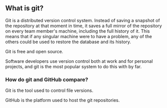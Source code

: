 ## What is git?

Git is a distributed version control system. Instead of saving a snapshot of the repository at that moment in time, it saves a full mirror of the repository on every team member's machine, including the full history of it. This means that if any singular machine were to have a problem, any of the others could be used to restore the database and its history.

Git is free and open source.

Software developers use version control both at work and for personal projects, and git is the most popular system to do this with by far.

### How do git and GitHub compare?

Git is the tool used to control file versions.

GitHub is the platform used to host the git repositories.
